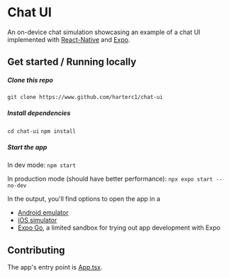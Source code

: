 # Chat UI

An on-device chat simulation showcasing an example of a chat UI implemented with [React-Native](https://reactnative.dev/) and [Expo](https://expo.dev/).

## Get started / Running locally

##### Clone this repo
`git clone https://www.github.com/harterc1/chat-ui`

##### Install dependencies
`cd chat-ui`
`npm install`

##### Start the app

In dev mode:
`npm start`

In production mode (should have better performance):
`npx expo start --no-dev`

In the output, you'll find options to open the app in a

- [Android emulator](https://docs.expo.dev/workflow/android-studio-emulator/)
- [iOS simulator](https://docs.expo.dev/workflow/ios-simulator/)
- [Expo Go](https://expo.dev/go), a limited sandbox for trying out app development with Expo

## Contributing

The app's entry point is [App.tsx](/App.tsx).